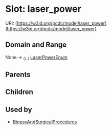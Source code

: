 
# Slot: laser_power




URI: [https://w3id.org/pcdc/model/laser_power](https://w3id.org/pcdc/model/laser_power)


## Domain and Range

None &#8594;  <sub>0..1</sub> [LaserPowerEnum](LaserPowerEnum.md)

## Parents


## Children


## Used by

 * [BiopsyAndSurgicalProcedures](BiopsyAndSurgicalProcedures.md)
